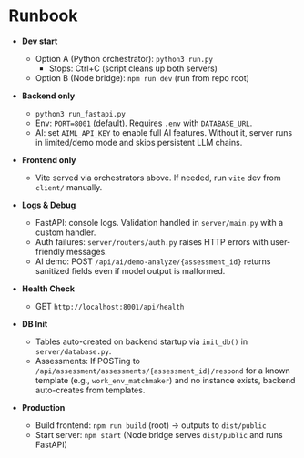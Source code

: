 # Runbook

- __Dev start__
  - Option A (Python orchestrator): `python3 run.py`
    - Stops: Ctrl+C (script cleans up both servers)
  - Option B (Node bridge): `npm run dev` (run from repo root)

- __Backend only__
  - `python3 run_fastapi.py`
  - Env: `PORT=8001` (default). Requires `.env` with `DATABASE_URL`.
  - AI: set `AIML_API_KEY` to enable full AI features. Without it, server runs in limited/demo mode and skips persistent LLM chains.

- __Frontend only__
  - Vite served via orchestrators above. If needed, run `vite` dev from `client/` manually.

- __Logs & Debug__
  - FastAPI: console logs. Validation handled in `server/main.py` with a custom handler.
  - Auth failures: `server/routers/auth.py` raises HTTP errors with user-friendly messages.
  - AI demo: POST `/api/ai/demo-analyze/{assessment_id}` returns sanitized fields even if model output is malformed.

- __Health Check__
  - GET `http://localhost:8001/api/health`

- __DB Init__
  - Tables auto-created on backend startup via `init_db()` in `server/database.py`.
  - Assessments: If POSTing to `/api/assessment/assessments/{assessment_id}/respond` for a known template (e.g., `work_env_matchmaker`) and no instance exists, backend auto-creates from templates.

- __Production__
  - Build frontend: `npm run build` (root) -> outputs to `dist/public`
  - Start server: `npm start` (Node bridge serves `dist/public` and runs FastAPI)
